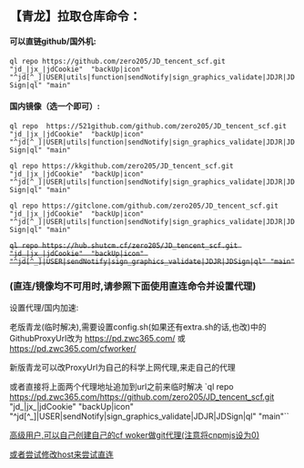 ## 【青龙】拉取仓库命令：

#### 可以直链github/国外机:
`ql repo https://github.com/zero205/JD_tencent_scf.git "jd_|jx_|jdCookie"  "backUp|icon" "^jd[^_]|USER|utils|function|sendNotify|sign_graphics_validate|JDJR|JDSign|ql" "main"`

#### 国内镜像（选一个即可）:

`ql repo  https://521github.com/github.com/zero205/JD_tencent_scf.git "jd_|jx_|jdCookie"  "backUp|icon" "^jd[^_]|USER|utils|function|sendNotify|sign_graphics_validate|JDJR|JDSign|ql" "main"`

`ql repo https://kkgithub.com/zero205/JD_tencent_scf.git "jd_|jx_|jdCookie"  "backUp|icon" "^jd[^_]|USER|utils|function|sendNotify|sign_graphics_validate|JDJR|JDSign|ql" "main"`

`ql repo https://gitclone.com/github.com/zero205/JD_tencent_scf.git "jd_|jx_|jdCookie"  "backUp|icon" "^jd[^_]|USER|utils|function|sendNotify|sign_graphics_validate|JDJR|JDSign|ql" "main"`

~~`ql repo https://hub.shutcm.cf/zero205/JD_tencent_scf.git "jd_|jx_|jdCookie"  "backUp|icon" "^jd[^_]|USER|sendNotify|sign_graphics_validate|JDJR|JDSign|ql" "main"`~~


### (直连/镜像均不可用时,请参照下面使用直连命令并设置代理)

设置代理/国内加速:

老版青龙(临时解决),需要设置config.sh(如果还有extra.sh的话,也改)中的GithubProxyUrl改为
https://pd.zwc365.com/ 或 https://pd.zwc365.com/cfworker/

新版青龙可以改ProxyUrl为自己的科学上网代理,来走自己的代理

或者直接将上面两个代理地址追加到url之前来临时解决
`ql repo https://pd.zwc365.com/https://github.com/zero205/JD_tencent_scf.git "jd_|jx_|jdCookie"  "backUp|icon" "^jd[^_]|USER|sendNotify|sign_graphics_validate|JDJR|JDSign|ql" "main"``

[高级用户,可以自己创建自己的cf woker做git代理(注意将cnpmjs设为0)](https://github.com/hunshcn/gh-proxy#cf-worker%E7%89%88%E6%9C%AC%E9%83%A8%E7%BD%B2)

[或者尝试修改host来尝试直连](https://www.cnblogs.com/jiannanchun/p/15397235.html)